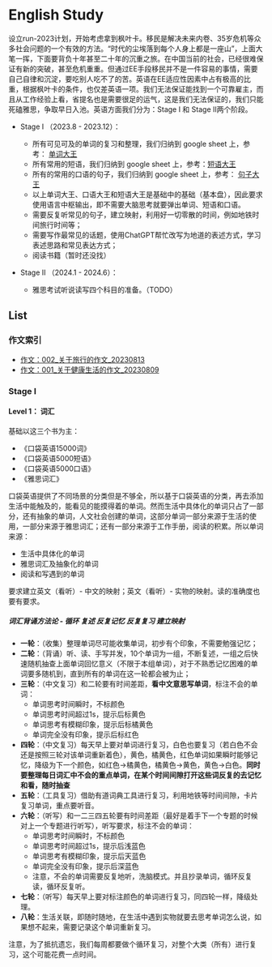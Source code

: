 # English Study

设立run-2023计划，开始考虑拿到枫叶卡。移民是解决未来内卷、35岁危机等众多社会问题的一个有效的方法。“时代的尘埃落到每个人身上都是一座山”，上面大笔一挥，下面要背负十年甚至二十年的沉重之旅。在中国当前的社会，已经很难保证有新的突破，甚至危机重重。但通过EE手段移民并不是一件容易的事情，需要自己自律和沉淀，要吃别人吃不了的苦。英语在EE适应性因素中占有极高的比重，根据枫叶卡的条件，也仅差英语一项。我们无法保证能找到一个可靠雇主，而且从工作经验上看，省提名也是需要很足的运气，这是我们无法保证的，我们只能死磕雅思，争取早日入池。英语方面我们分为：Stage I 和 Stage II两个阶段。

* Stage I （2023.8 - 2023.12）：
  * 所有可见可及的单词的复习和整理，我们归纳到 google sheet 上，参考： [单词大王](https://docs.google.com/spreadsheets/d/19JnOYMzr39maovVVY1MH8A72gUUxlVoI3N6g5iYSPF0/edit?usp=drive_web&ouid=106924728673329756443)
  * 所有常用的短语，我们归纳到 google sheet 上，参考：[短语大王](https://docs.google.com/spreadsheets/d/1a2ZQJH7GG64CjUf3vBtnhKfOP5t1K0N9CcDSP9bSzao/edit#gid=0)
  * 所有的常用的口语的句子，我们归纳到 google sheet 上，参考： [句子大王](https://docs.google.com/spreadsheets/d/1ykIJzGU6ZXABw_feIefMkp0HTFHo_PYM-a6y_ujcwM4/edit#gid=0)
  * 以上单词大王、口语大王和短语大王是基础中的基础（基本盘），因此要求使用语言中枢输出，即不需要大脑思考就要弹出单词、短语和口语。
  * 需要反复听常见的句子，建立映射，利用好一切零散的时间，例如地铁时间旅行时间等；
  * 需要写作最常见的话题，使用ChatGPT帮忙改写为地道的表述方式，学习表述思路和常见表达方式；
  * 阅读书籍（暂时还没找）

* Stage II （2024.1 - 2024.6）：
  * 雅思考试听说读写四个科目的准备。（TODO）

## List

### 作文索引
* [作文：002_关于旅行的作文_20230813](https://github.com/carloscn/english/issues/8)
* [作文：001_关于健康生活的作文_20230809](https://github.com/carloscn/english/issues/6)

### Stage I

#### Level 1： 词汇

基础以这三个书为主：
* 《口袋英语15000词》
* 《口袋英语5000短语》
* 《口袋英语5000口语》
* 《雅思词汇》

口袋英语提供了不同场景的分类但是不够全，所以基于口袋英语的分类，再去添加生活中能触及的，能看见的能摸得着的单词。然而生活中具体化的单词只占了一部分，还有抽象的单词，人文社会创建的单词，这部分单词一部分来源于生活的使用，一部分来源于雅思词汇；还有一部分来源于工作手册，阅读的积累。所以单词来源：

* 生活中具体化的单词
* 雅思词汇及抽象化的单词
* 阅读和写遇到的单词

要求建立英文（看听）- 中文的映射；英文（看听）- 实物的映射。读的准确度也要有要求。

##### 词汇背诵方法论 - 循环 复述 反复记忆 反复复习 建立映射

* **一轮**：（收集）整理单词尽可能收集单词，初步有个印象，不需要勉强记忆；
* **二轮**：（背诵）听、读、手写并发，10个单词为一组，不断复述，一组之后快速随机抽查上面单词回忆意义（不限于本组单词），对于不熟悉记忆困难的单词要多随机到，直到所有的单词在这一轮都会被为止；
* **三轮**：（中文复习）和二轮要有时间差距，**看中文意思写单词**，标注不会的单词：
  * 单词思考时间瞬时，不标颜色
  * 单词思考时间超过1s，提示后标黄色
  * 单词思考有模糊印象，提示后标橘黄色
  * 单词完全没有印象，提示后标红色
* **四轮**：（中文复习）每天早上要对单词进行复习，白色也要复习（若白色不会还是按照三轮对该单词重新着色），黄色，橘黄色，红色单词如果瞬时能够记忆，降级为下一个颜色，如红色->橘黄色，橘黄色->黄色，黄色->白色。**同时要整理每日词汇中不会的重点单词，在某个时间间隙打开这些词反复的去记忆和看，随时抽查**
* **五轮**：（工具复习）借助有道词典工具进行复习，利用地铁等时间间隙，卡片复习单词，重点要听音。
* **六轮**：（听写）和一二三四五轮要有时间差距（最好是着手下一个专题的时候对上一个专题进行听写），听写要求，标注不会的单词：
   * 单词思考时间瞬时，不标颜色
   * 单词思考时间超过1s，提示后浅蓝色
   * 单词思考有模糊印象，提示后天蓝色
   * 单词完全没有印象，提示后深蓝色
   * 注意，不会的单词需要反复地听，洗脑模式。并且抄录单词，循环反复读，循环反复听。
* **七轮**：（听写）每天早上要对标注颜色的单词进行复习，同四轮一样，降级处理。
* **八轮**：生活关联，即随时随地，在生活中遇到实物就要去思考单词怎么说，如果想不起来，需要记录这个单词重新复习。

注意，为了抵抗遗忘，我们每周都要做个循环复习，对整个大类（所有）进行复习，这个可能花费一点时间。
